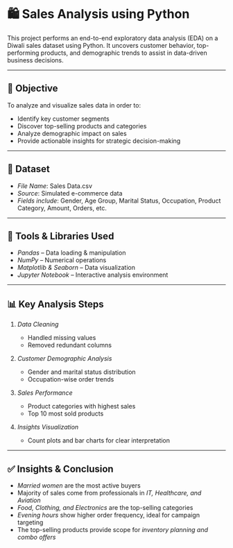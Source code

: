 # 🛍 Sales Analysis using Python

This project performs an end-to-end exploratory data analysis (EDA) on a Diwali sales dataset using Python. It uncovers customer behavior, top-performing products, and demographic trends to assist in data-driven business decisions.

---

## 📌 Objective

To analyze and visualize sales data in order to:
- Identify key customer segments
- Discover top-selling products and categories
- Analyze demographic impact on sales
- Provide actionable insights for strategic decision-making

---

## 📂 Dataset

- *File Name*: Sales Data.csv
- *Source*: Simulated e-commerce data
- *Fields include*: Gender, Age Group, Marital Status, Occupation, Product Category, Amount, Orders, etc.

---

## 🧰 Tools & Libraries Used

- *Pandas* – Data loading & manipulation  
- *NumPy* – Numerical operations  
- *Matplotlib & Seaborn* – Data visualization  
- *Jupyter Notebook* – Interactive analysis environment  

---

## 📊 Key Analysis Steps

1. *Data Cleaning*
   - Handled missing values
   - Removed redundant columns

2. *Customer Demographic Analysis*
   - Gender and marital status distribution
   - Occupation-wise order trends

3. *Sales Performance*
   - Product categories with highest sales
   - Top 10 most sold products

4. *Insights Visualization*
   - Count plots and bar charts for clear interpretation

---

## ✅ Insights & Conclusion

- *Married women* are the most active buyers
- Majority of sales come from professionals in *IT, Healthcare, and Aviation*
- *Food, Clothing, and Electronics* are the top-selling categories
- *Evening hours* show higher order frequency, ideal for campaign targeting
- The top-selling products provide scope for *inventory planning and combo offers*

